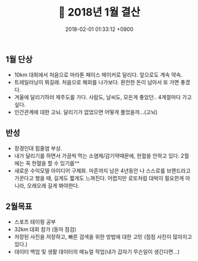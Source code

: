 ﻿---
layout: post
title: 📝 2018년 1월 결산
date: 2018-02-01 01:33:12 +0900
description: 2018년 1월 결산 # Add post description (optional)
img: report/2018-jan-1.jpg # Add image post (optional)
fig-caption: # Add figcaption (optional)
tags: [결산]
---
## 1월 단상

- 10km 대회에서 처음으로 마라톤 페이스 메이커로 달리다. 앞으로도 계속 약속.
- 트레일러닝이 뭐길래. 처음으로 해외를 나가보다. 환전한 돈이 남아서 또 가면 좋겠다.
- 겨울에 달리기하러 제주도를 가다. 사람도, 날씨도, 모든게 좋았던.. 4계절마다 가고싶다.
- 인간관계에 대한 고뇌. 달리기가 없었으면 어떻게 풀었을까…(고뇌)

## 반성

- 장경인대 힘줄염 부상. 
- 내가 달리기를 하면서 가끔씩 먹는 소염제/감기약때문에, 헌혈을 안하고 있다. 2월에는 꼭 헌혈을 할 수 있기를^^
- 새로운 수익모델 아이디어 구체화. 마흔까지 남은 4년동안 나 스스로를 브랜드라고 가꾼다고 했을 때, 길게도 짧게도 느껴진다. 어렵지만 로또처럼 대박이 필요한게 아니라, 오래오래 길게 봐야한다.

## 2월목표

- 스포츠 테이핑 공부
- 32km 대회 참가 (동마 점검)
- 저장된 사진을 저장하고, 빠른 검색을 위한 방법에 대한 고민 (점점 사진이 많아지고 있다.)
- 데이터 백업 및 생활 데이터의 메뉴얼 작업(내가 갑자기 무슨일이 생긴다면...)